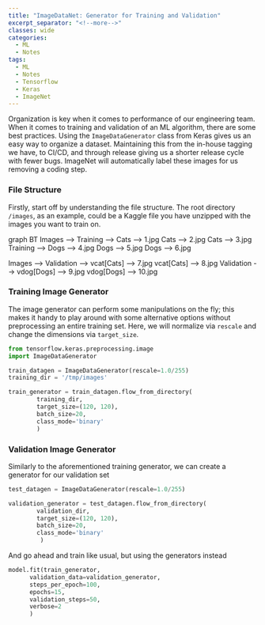 ```yaml
---
title: "ImageDataNet: Generator for Training and Validation"
excerpt_separator: "<!--more-->"
classes: wide
categories:
  - ML
  - Notes
tags:
  - ML
  - Notes
  - Tensorflow
  - Keras
  - ImageNet
---
```


Organization is key when it comes to performance of our engineering team. When it comes to training and validation of an ML algorithm, there are some best practices. Using the `ImageDataGenerator` class from Keras gives us an easy way to organize a dataset. Maintaining this from the in-house tagging we have, to CI/CD, and through release giving us a shorter release cycle with fewer bugs. ImageNet will automatically label these images for us removing a coding step.

### File Structure
Firstly, start off by understanding the file structure. The root directory `/images`, as an example, could be a Kaggle file you have unzipped with the images you want to train on.

<div class="mermaid">
graph BT
  Images --> Training --> Cats --> 1.jpg
  Cats --> 2.jpg
  Cats --> 3.jpg
  Training --> Dogs --> 4.jpg
  Dogs --> 5.jpg
  Dogs --> 6.jpg

  Images --> Validation --> vcat[Cats] --> 7.jpg
  vcat[Cats] --> 8.jpg
  Validation --> vdog[Dogs] --> 9.jpg
  vdog[Dogs] --> 10.jpg

</div>
<script async src="https://unpkg.com/mermaid@8.6.4/dist/mermaid.min.js"></script>

<!--more-->
### Training Image Generator
The image generator can perform some manipulations on the fly; this makes it handy to play around with some alternative options without preprocessing an entire training set. Here, we will normalize via `rescale` and change the dimensions via `target_size`.

```python
from tensorflow.keras.preprocessing.image
import ImageDataGenerator

train_datagen = ImageDataGenerator(rescale=1.0/255)
training_dir = '/tmp/images'

train_generator = train_datagen.flow_from_directory(
        training_dir,
        target_size=(120, 120),
        batch_size=20,
        class_mode='binary'
        )
```
### Validation Image Generator
Similarly to the aforementioned training generator, we can create a generator for our validation set

```python
test_datagen = ImageDataGenerator(rescale=1.0/255)

validation_generator = test_datagen.flow_from_directory(
        validation_dir,
        target_size=(120, 120),
        batch_size=20,
        class_mode='binary'
         )
```

And go ahead and train like usual, but using the generators instead

```python
model.fit(train_generator,
      validation_data=validation_generator,
      steps_per_epoch=100,
      epochs=15,
      validation_steps=50,
      verbose=2
      )
```